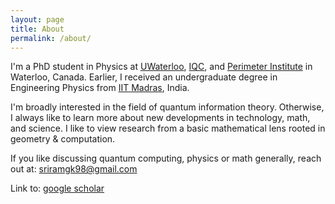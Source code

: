 ```yaml
---
layout: page
title: About
permalink: /about/
---
```


I'm a PhD student in Physics at [UWaterloo](https://uwaterloo.ca), [IQC](https://uwaterloo.ca/institute-for-quantum-computing/), and [Perimeter Institute](https://perimeterinstitute.ca) in Waterloo, Canada. Earlier, I received an undergraduate degree in Engineering Physics from [IIT Madras](https://www.iitm.ac.in/), India.

I'm broadly interested in the field of quantum information theory. Otherwise, I always like to learn more about new developments in technology, math, and science. I like to view research from a basic mathematical lens rooted in geometry & computation.

If you like discussing quantum computing, physics or math generally, reach out at: [sriramgk98@gmail.com](mailto:sriramgk98@gmail.com)

Link to: [google scholar](https://scholar.google.com/citations?user=d9-T--sAAAAJ&hl=en)



<!-- ![Image of Sriram](https://raw.githubusercontent.com/SriramGkn/sriramgkn.github.io/master/images/Outside_Godav.jpeg)
Outside my hostel at IITM! The COVID-19 pandemic forced us out of this beautiful campus with little notice. -->
<!--[IQC Waterloo](https://uwaterloo.ca/institute-for-quantum-computing/)-->
